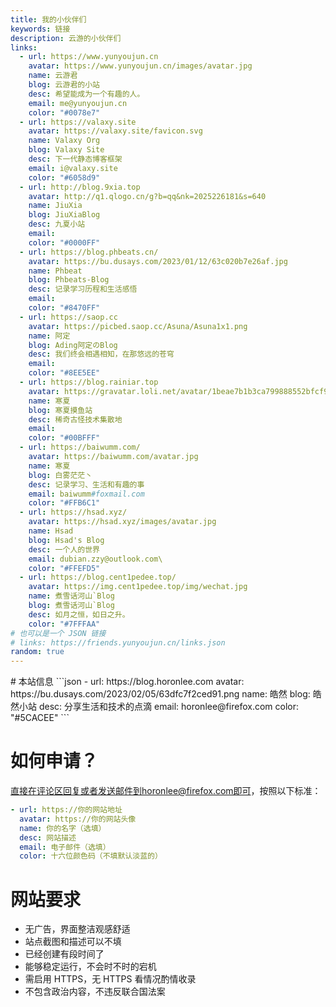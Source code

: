 ```yaml
---
title: 我的小伙伴们
keywords: 链接
description: 云游的小伙伴们
links:
  - url: https://www.yunyoujun.cn
    avatar: https://www.yunyoujun.cn/images/avatar.jpg
    name: 云游君
    blog: 云游君的小站
    desc: 希望能成为一个有趣的人。
    email: me@yunyoujun.cn
    color: "#0078e7"
  - url: https://valaxy.site
    avatar: https://valaxy.site/favicon.svg
    name: Valaxy Org
    blog: Valaxy Site
    desc: 下一代静态博客框架
    email: i@valaxy.site
    color: "#6058d9"
  - url: http://blog.9xia.top
    avatar: http://q1.qlogo.cn/g?b=qq&nk=2025226181&s=640
    name: JiuXia
    blog: JiuXiaBlog
    desc: 九夏小站
    email: 
    color: "#0000FF"
  - url: https://blog.phbeats.cn/
    avatar: https://bu.dusays.com/2023/01/12/63c020b7e26af.jpg
    name: Phbeat
    blog: Phbeats-Blog
    desc: 记录学习历程和生活感悟
    email: 
    color: "#8470FF"
  - url: https://saop.cc
    avatar: https://picbed.saop.cc/Asuna/Asuna1x1.png
    name: 阿定
    blog: Ading阿定のBlog
    desc: 我们终会相遇相知，在那悠远的苍穹
    email: 
    color: "#8EE5EE"
  - url: https://blog.rainiar.top
    avatar: https://gravatar.loli.net/avatar/1beae7b1b3ca799888552bfcf9930a4e
    name: 寒夏
    blog: 寒夏摸鱼站
    desc: 稀奇古怪技术集散地
    email: 
    color: "#00BFFF"
  - url: https://baiwumm.com/
    avatar: https://baiwumm.com/avatar.jpg
    name: 寒夏
    blog: 白雾茫茫丶
    desc: 记录学习、生活和有趣的事
    email: baiwumm#foxmail.com
    color: "#FFB6C1"
  - url: https://hsad.xyz/
    avatar: https://hsad.xyz/images/avatar.jpg
    name: Hsad
    blog: Hsad's Blog
    desc: 一个人的世界
    email: dubian.zzy@outlook.com\
    color: "#FFEFD5"
  - url: https://blog.cent1pedee.top/
    avatar: https://img.cent1pedee.top/img/wechat.jpg
    name: 煮雪话河山`Blog
    blog: 煮雪话河山`Blog
    desc: 如月之恒，如日之升。
    color: "#7FFFAA"
# 也可以是一个 JSON 链接
# links: https://friends.yunyoujun.cn/links.json
random: true
---
```


<YunLinks :links="frontmatter.links" :random="frontmatter.random" />
# 本站信息
```json
- url: https://blog.horonlee.com
  avatar: https://bu.dusays.com/2023/02/05/63dfc7f2ced91.png
  name: 皓然
  blog: 皓然小站
  desc: 分享生活和技术的点滴
  email: horonlee@firefox.com
  color: "#5CACEE"
```

# 如何申请？

直接在评论区回复或者发送邮件到horonlee@firefox.com即可，按照以下标准：
```yaml
- url: https://你的网站地址
  avatar: https://你的网站头像
  name: 你的名字（选填）
  desc: 网站描述
  email: 电子邮件（选填）
  color: 十六位颜色码（不填默认淡蓝的）
```

# 网站要求

- 无广告，界面整洁观感舒适
- 站点截图和描述可以不填
- 已经创建有段时间了
- 能够稳定运行，不会时不时的宕机
- 需启用 HTTPS，无 HTTPS 看情况酌情收录
- 不包含政治内容，不违反联合国法案